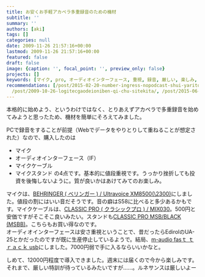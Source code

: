```yaml
---
title: お安くお手軽アカペラ多重録音のための機材
subtitle: ''
summary: ''
authors: [aki]
tags: []
categories: null
date: 2009-11-26 21:57:16+00:00
lastmod: 2009-11-26 21:57:16+00:00
featured: false
draft: false
image: {caption: '', focal_point: '', preview_only: false}
projects: []
keywords: [マイク, pro, オーディオインターフェース, 重視, 録音, 厳しい, 楽しみ, 本格的, ルネサンス, マイクスタンド]
recommendations: [/post/2015-02-20-number-ingress-nopodcast-shui-yaritong-xin-woshi-memasita-number-mizuyari/,
  /post/2009-10-26-logitecgaodeioniben-qi-chu-sitekita/, /post/2015-06-07-ri-ben-ren-xiang-kepodcastyarunaraidcfkuraudogaliang-sasou/]
---
```

本格的に始めよう、というわけではなく、とりあえずアカペラで多重録音を始めてみようと思ったため、機材を簡単にそろえてみました。

PCで録音をすることが前提（Webでデータをやりとりして重ねることが想定された）なので、購入したのは

- マイク
- オーディオインターフェース（IF）
- マイクケーブル
- マイクスタンド
の4点です。基本的に値段重視です。うっかり挫折しても投資を後悔しないように。質が良いかはあけてみてのお楽しみ。

マイクは、[BEHRINGER ( ベリンガー ) / Ultravoice XM8500(\2300)](http://www.soundhouse.co.jp/shop/ProductDetail.asp?Item=181^XM8500)にしました。値段の割にはいい音だそうです。音の癖はS58に比べると多少あるかもです。マイクケーブルは、[CLASSIC PRO ( クラシックプロ ) / MIX030](http://www.soundhouse.co.jp/shop/ProductDetail.asp?Item=233^MIX030^+^+)。500円と安価ですがそこそこ良いみたい。スタンドも[CLASSIC PRO MSB/BLACK (MSBB)](http://www.soundhouse.co.jp/shop/ProductDetail.asp?Item=233^MSBB^^)。こちらもお買い得なのです。  
オーディオインターフェースは安さ重視ということで、昔だったらEdirolのUA-25とかだったのですが既に生産停止しているようで。結局、[m-audio fasｔ ｔｒａｃｋ usb](http://kakaku.com/item/05602410277/)にしました。7000円弱で手に入るならいいかなと。

しめて、12000円程度で導入できました。週末には届くので今から楽しみです。  
それまで、厳しい特訓が待っているみたいですが……。ルネサンスは厳しいよー



